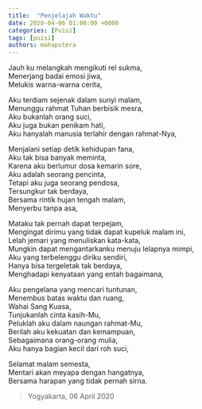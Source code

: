 ```yaml
---
title:  "Penjelajah Waktu"
date: 2020-04-06 01:00:00 +0000
categories: [Puisi]
tags: [puisi]
authors: mahaputera
---
```

Jauh ku melangkah mengikuti rel sukma,  
Menerjang badai emosi jiwa,  
Melukis warna-warna cerita,  

Aku terdiam sejenak dalam sunyi malam,  
Menunggu rahmat Tuhan berbisik mesra,  
Aku bukanlah orang suci,  
Aku juga bukan penikam hati,  
Aku hanyalah manusia terlahir dengan rahmat-Nya,  

Menjalani setiap detik kehidupan fana,  
Aku tak bisa banyak meminta,  
Karena aku berlumur dosa kemarin sore,  
Aku adalah seorang pencinta,  
Tetapi aku juga seorang pendosa,  
Tersungkur tak berdaya,  
Bersama rintik hujan tengah malam,  
Menyerbu tanpa asa,  

Mataku tak pernah dapat terpejam,  
Mengingat dirimu yang tidak dapat kupeluk malam ini,  
Lelah jemari yang menuliskan kata-kata,  
Mungkin dapat mengantarkanku menuju lelapnya mimpi,  
Aku yang terbelenggu diriku sendiri,  
Hanya bisa tergeletak tak berdaya,  
Menghadapi kenyataan yang entah bagaimana,  

Aku pengelana yang mencari tuntunan,  
Menembus batas waktu dan ruang,  
Wahai Sang Kuasa,  
Tunjukanlah cinta kasih-Mu,  
Peluklah aku dalam naungan rahmat-Mu,  
Berilah aku kekuatan dan kemampuan,  
Sebagaimana orang-orang mulia,  
Aku hanya bagian kecil dari roh suci,

Selamat malam semesta,  
Mentari akan meyapa dengan hangatnya,  
Bersama harapan yang tidak pernah sirna.  

  
>Yogyakarta, 06 April 2020
